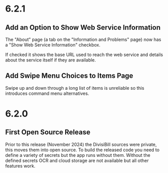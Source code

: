 # 6.2.1

## Add an Option to Show Web Service Information

The "About" page (a tab on the "Information and Problems" page) now has a "Show Web Service Information" checkbox.

If checked it shows the base URL used to reach the web service and details about the service itself if they are available.

## Add Swipe Menu Choices to Items Page

Swipe up and down through a long list of items is unreliable so this introduces command menu alternatives.

# 6.2.0

## First Open Source Release

Prior to this release (November 2024) the DivisiBill sources were private, this moves them into open source. To build the released code you need to define a variety of secrets but the app runs without them. Without the defined secrets OCR and cloud storage are not available but all other features work.

